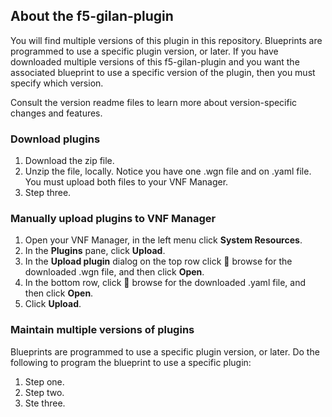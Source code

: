 ## About the f5-gilan-plugin
You will find multiple versions of this plugin in this repository. Blueprints are programmed to use a specific plugin version, or later. 
If you have downloaded multiple versions of this f5-gilan-plugin and you want the associated blueprint to use a specific version of the plugin, 
then you must specify which version.

Consult the version readme files to learn more about version-specific changes and features.

### Download plugins

1. Download the zip file.
2. Unzip the file, locally. Notice you have one .wgn file and on .yaml file. You must upload both files to your VNF Manager.
3. Step three.

### Manually upload plugins to VNF Manager

1. Open your VNF Manager, in the left menu click **System Resources**.
2. In the **Plugins** pane, click **Upload**.
3. In the **Upload plugin** dialog on the top row click :paperclip: browse for the downloaded .wgn file, and then click **Open**.
4. In the bottom row, click :paperclip: browse for the downloaded .yaml file, and then click **Open**.
5. Click **Upload**.

### Maintain multiple versions of plugins
Blueprints are programmed to use a specific plugin version, or later. Do the following to program the blueprint to use a specific plugin:

1. Step one.
2. Step two.
3. Ste three. 
